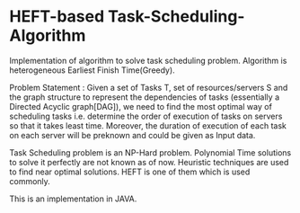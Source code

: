 # HEFT-based Task-Scheduling-Algorithm
Implementation of algorithm to solve task scheduling problem. Algorithm is heterogeneous Earliest Finish Time(Greedy).

Problem Statement : Given a set of Tasks T, set of resources/servers S and the graph structure to represent the dependencies of tasks (essentially a Directed Acyclic graph[DAG]), we need to find the most optimal way of scheduling tasks i.e. determine the order of execution of tasks on servers so that it takes least time. Moreover, the duration of execution of each task on each server will be preknown and could be given as Input data.  

Task Scheduling problem is an NP-Hard problem. Polynomial Time solutions to solve it perfectly are not known as of now. Heuristic techniques are used to find near optimal solutions. HEFT is one of them which is used commonly. 

This is an implementation in JAVA.

